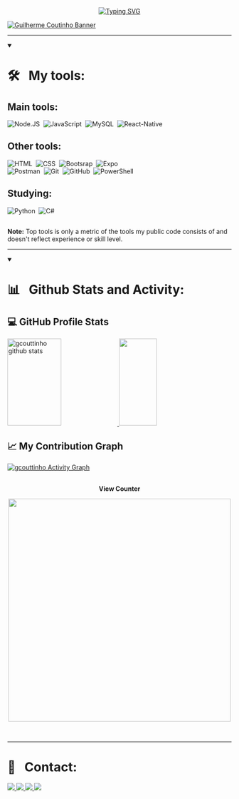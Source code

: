 <div align="center">
  <a href="https://gcouttinho.vercel.app/">
    <img src="https://readme-typing-svg.demolab.com?font=verdana&weight=900&size=25&duration=3000&pause=500&color=FFC61A&center=verdadeiro&vCenter=verdadeiro&repeat=verdadeiro&width=580&lines=Welcome+to+my+GitHub+profile!;Follow+me+to+keep+track+of+my+performance!" alt="Typing SVG" />
  </a>
</div> 

[![Guilherme Coutinho Banner](https://res.cloudinary.com/dmcikybfh/image/upload/c_scale,w_1100/v1690866264/GUILHERME_pfqq74.jpg)](https://gcouttinho.vercel.app/)

***
  
<details open align="left">
  <summary font-size="60px">
    <h1 font-size="10px">
      <strong>
        🛠 &nbsp; My tools:
      </strong>
    </h1>
  </summary>
 <div width=30px>
   
  <h2>
    Main tools:
  </h2>
  
   ![Node.JS](https://img.shields.io/badge/-Node.JS-0D1117?style=for-the-badge&logo=node.js&labelColor=0D1117&textColor=0D1117)&nbsp;
   ![JavaScript](https://img.shields.io/badge/-JavaScript-0D1117?style=for-the-badge&logo=javascript&labelColor=0D1117&textColor=0D1117)&nbsp;
   ![MySQL](https://img.shields.io/badge/-mysql-0D1117?style=for-the-badge&logo=mysql&labelColor=0D1117)&nbsp;
   ![React-Native](https://img.shields.io/badge/-ReactNative-0D1117?style=for-the-badge&logo=react&labelColor=0D1117)&nbsp;

  <h2>
     Other tools:
  </h2>
  
   ![HTML](https://img.shields.io/badge/-HTML-0D1117?style=for-the-badge&logo=html5&labelColor=fff99980)&nbsp;
   ![CSS](https://img.shields.io/badge/-CSS-0D1117?style=for-the-badge&logo=CSS3&logoColor=1572B6&labelColor=0D1117)&nbsp;
   ![Bootsrap](https://img.shields.io/badge/-bootsrap-0D1117?style=for-the-badge&logo=bootstrap&labelColor=0D1117)&nbsp;
   ![Expo](https://img.shields.io/badge/-Expo-0D1117?style=for-the-badge&logo=expo&labelColor=0D1117)&nbsp;
   <br>
   ![Postman](https://img.shields.io/badge/-Postman-0D1117?style=for-the-badge&logo=postman&labelColor=0D1117&textColor=0D1117)&nbsp;
   ![Git](https://img.shields.io/badge/-Git-0D1117?style=for-the-badge&logo=git&labelColor=0D1117)&nbsp;
   ![GitHub](https://img.shields.io/badge/-GitHub-0D1117?style=for-the-badge&logo=github&labelColor=0D1117)&nbsp;
   ![PowerShell](https://img.shields.io/badge/-PowerShell-0D1117?style=for-the-badge&logo=powershell&labelColor=0D1117)&nbsp;

  <h2>
     Studying:
  </h2>
  
   ![Python](https://img.shields.io/badge/-python-0D1117?style=for-the-badge&logo=python&logoColor=1572B6&labelColor=0D1117)&nbsp;
   ![C#](https://img.shields.io/badge/-cSharp-0D1117?style=for-the-badge&logo=csharp&logoColor=purple&labelColor=0D1117)&nbsp;

 ##
  <b>Note:</b> Top tools is only a metric of the tools my public code consists of and doesn't reflect experience or skill level.
   
 </div>
  
</details>
   
   

***
<details open align="left">
  <summary font-size="60px">
    <h1 font-size="10px">
      <strong>
        📊 &nbsp; Github Stats and Activity:
      </strong>
    </h1>
  </summary>
  
 <div>
   
  <h2>💻 GitHub Profile Stats</h2>
  
  <a href="https://github.com/gcouttinho">
    <img width="49%" height="195px" src="https://github-readme-stats.vercel.app/api?username=gcouttinho&show_icons=true&count_private=true&hide_border=true&theme=slateorange" alt="gcouttinho github stats" />
    <img width="41%" height="195px" src="https://github-readme-stats.vercel.app/api/top-langs/?username=gcouttinho&layout=compact&hide_border=true&theme=slateorange" />
  </a>
  
  <h2>📈 My Contribution Graph</h2>
  
  <a href="https://github.com/gcouttinho">
    <img alt="gcouttinho Activity Graph" src="https://github-readme-activity-graph.vercel.app/graph/?username=gcouttinho&bg_color=36393f&color=f9a527&line=f9a527&point=FFFFFF&hide_border=true" />
  </a>
</div>

<div align="center">
<br>
  <p align="centre"><b>View Counter</b>
  </p>  
<p align="center">
  <img align="center" width="500px" src="https://profile-counter.glitch.me/{gcouttinho}/count.svg" />
</p> 
<br>
</div>
  
</details>

  ***
  
  # 📍 &nbsp; Contact:

  <a href="https://www.linkedin.com/in/guilherme-coutinho-989a0323a" target="_blank">
     <img src="https://img.shields.io/badge/-LinkedIn-%230077B5?style=for-the-badge&logo=linkedin&logoColor=white" target="_blank">
  </a>
  <a href = "mailto:holandagui31@gmail.com">
     <img src="https://img.shields.io/badge/-Gmail-%23333?style=for-the-badge&logo=gmail&logoColor=white" target="_blank">
  </a>
  <a href="https://www.instagram.com/guicouttinho_/" target="_blank">
     <img src="https://img.shields.io/badge/-Instagram-%23E4405F?style=for-the-badge&logo=instagram&logoColor=white" target="_blank">
  </a>
  <a href="https://twitter.com/GCoutinho777" target="_blank">
     <img src="https://img.shields.io/badge/Twitter-1DA1F2?style=for-the-badge&logo=twitter&logoColor=white">
  </a>
  

